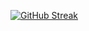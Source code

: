 [![GitHub Streak](http://github-readme-streak-stats.herokuapp.com?user=curlos&theme=highcontrast&hide_border=true&date_format=M%20j%5B%2C%20Y%5D)](https://git.io/streak-stats)
